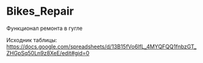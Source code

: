 # Bikes_Repair
Функционал ремонта в гугле


Исходник таблицы: https://docs.google.com/spreadsheets/d/13B15fVo6lfL_4MYQFQQ1fnbzGT_ZHGpSq50Ln9z8XeE/edit#gid=0
